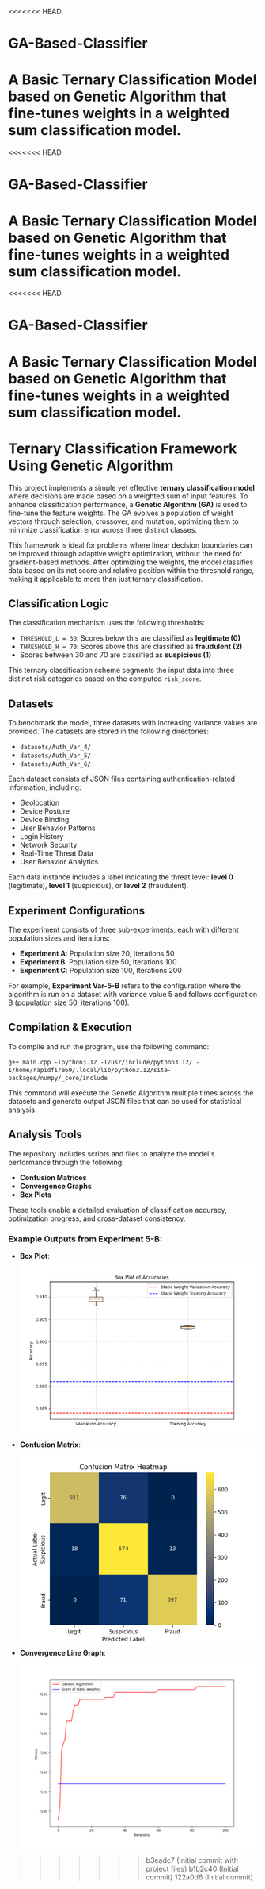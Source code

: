 <<<<<<< HEAD
# GA-Based-Classifier
A Basic Ternary Classification Model based on Genetic Algorithm that fine-tunes weights in a weighted sum classification model. 
=======
<<<<<<< HEAD
# GA-Based-Classifier
A Basic Ternary Classification Model based on Genetic Algorithm that fine-tunes weights in a weighted sum classification model. 
=======
<<<<<<< HEAD
# GA-Based-Classifier
A Basic Ternary Classification Model based on Genetic Algorithm that fine-tunes weights in a weighted sum classification model. 
=======
# Ternary Classification Framework Using Genetic Algorithm

This project implements a simple yet effective **ternary classification model** where decisions are made based on a weighted sum of input features. To enhance classification performance, a **Genetic Algorithm (GA)** is used to fine-tune the feature weights. The GA evolves a population of weight vectors through selection, crossover, and mutation, optimizing them to minimize classification error across three distinct classes.

This framework is ideal for problems where linear decision boundaries can be improved through adaptive weight optimization, without the need for gradient-based methods. After optimizing the weights, the model classifies data based on its net score and relative position within the threshold range, making it applicable to more than just ternary classification.

## Classification Logic

The classification mechanism uses the following thresholds:

- `THRESHOLD_L = 30`: Scores below this are classified as **legitimate (0)**
- `THRESHOLD_H = 70`: Scores above this are classified as **fraudulent (2)**
- Scores between 30 and 70 are classified as **suspicious (1)**

This ternary classification scheme segments the input data into three distinct risk categories based on the computed `risk_score`.

## Datasets

To benchmark the model, three datasets with increasing variance values are provided. The datasets are stored in the following directories:

- `datasets/Auth_Var_4/`
- `datasets/Auth_Var_5/`
- `datasets/Auth_Var_6/`

Each dataset consists of JSON files containing authentication-related information, including:

- Geolocation  
- Device Posture  
- Device Binding  
- User Behavior Patterns  
- Login History  
- Network Security  
- Real-Time Threat Data  
- User Behavior Analytics  

Each data instance includes a label indicating the threat level: **level 0** (legitimate), **level 1** (suspicious), or **level 2** (fraudulent).

## Experiment Configurations

The experiment consists of three sub-experiments, each with different population sizes and iterations:

- **Experiment A**: Population size 20, Iterations 50
- **Experiment B**: Population size 50, Iterations 100
- **Experiment C**: Population size 100, Iterations 200

For example, **Experiment Var-5-B** refers to the configuration where the algorithm is run on a dataset with variance value 5 and follows configuration B (population size 50, iterations 100).

## Compilation & Execution

To compile and run the program, use the following command:

```
g++ main.cpp -lpython3.12 -I/usr/include/python3.12/ -I/home/rapidfire69/.local/lib/python3.12/site-packages/numpy/_core/include
```

This command will execute the Genetic Algorithm multiple times across the datasets and generate output JSON files that can be used for statistical analysis.

## Analysis Tools

The repository includes scripts and files to analyze the model's performance through the following:

- **Confusion Matrices**
- **Convergence Graphs**
- **Box Plots**

These tools enable a detailed evaluation of classification accuracy, optimization progress, and cross-dataset consistency.

### Example Outputs from Experiment 5-B:

- **Box Plot**: ![example_boxplot](images/example_boxplot.png)
- **Confusion Matrix**: ![example_confusion_matrix](images/example_confusion_matrix.png)
- **Convergence Line Graph**: ![example_line_graph](images/example_line_graph.png)

>>>>>>> b3eadc7 (Initial commit with project files)
>>>>>>> b1b2c40 (Initial commit)
>>>>>>> 122a0d6 (Initial commit)
